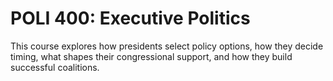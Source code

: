 # POLI 400: Executive Politics

This course explores how presidents select policy options, how they decide timing, what shapes their congressional support, and how they build successful coalitions.